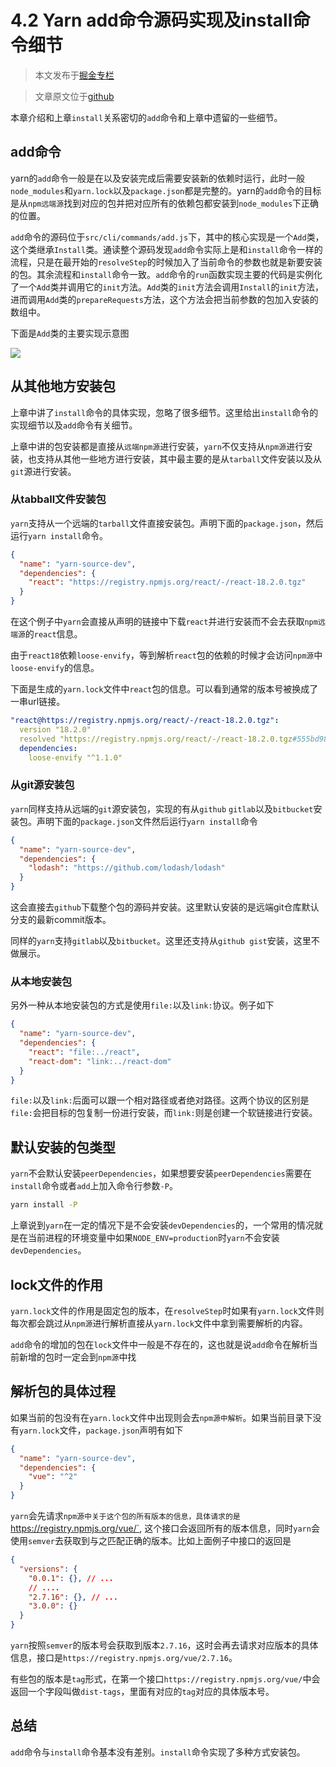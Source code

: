 # 4.2 Yarn add命令源码实现及install命令细节

> 本文发布于[掘金专栏](https://juejin.cn/column/7452635467849105459)

> 文章原文位于[github](https://github.com/2239559319/yarn-principle-analysis)

本章介绍和上章`install`关系密切的`add`命令和上章中遗留的一些细节。

## add命令

yarn的`add`命令一般是在以及安装完成后需要安装新的依赖时运行，此时一般`node_modules`和`yarn.lock`以及`package.json`都是完整的。yarn的`add`命令的目标是从`npm远端源`找到对应的包并把对应所有的依赖包都安装到`node_modules`下正确的位置。

`add`命令的源码位于`src/cli/commands/add.js`下，其中的核心实现是一个`Add`类，这个类继承`Install`类。通读整个源码发现`add`命令实际上是和`install`命令一样的流程，只是在最开始的`resolveStep`的时候加入了当前命令的参数也就是新要安装的包。其余流程和`install`命令一致。`add`命令的`run`函数实现主要的代码是实例化了一个`Add`类并调用它的`init`方法。`Add`类的`init`方法会调用`Install`的`init`方法，进而调用`Add`类的`prepareRequests`方法，这个方法会把当前参数的包加入安装的数组中。

下面是`Add`类的主要实现示意图

![](https://unpkg.com/xiaochuan-static-dev@0.0.24/dist/a64e5de8adf9bcbb.png)

## 从其他地方安装包

上章中讲了`install`命令的具体实现，忽略了很多细节。这里给出`install`命令的实现细节以及`add`命令有关细节。

上章中讲的包安装都是直接从`远端npm源`进行安装，`yarn`不仅支持从`npm源`进行安装，也支持从其他一些地方进行安装，其中最主要的是从`tarball`文件安装以及从`git`源进行安装。

### 从tabball文件安装包

`yarn`支持从一个远端的`tarball`文件直接安装包。声明下面的`package.json`，然后运行`yarn install`命令。

```json
{
  "name": "yarn-source-dev",
  "dependencies": {
    "react": "https://registry.npmjs.org/react/-/react-18.2.0.tgz"
  }
}
```

在这个例子中`yarn`会直接从声明的链接中下载`react`并进行安装而不会去获取`npm远端源`的`react`信息。

由于`react18`依赖`loose-envify`，等到解析`react`包的依赖的时候才会访问`npm源`中`loose-envify`的信息。

下面是生成的`yarn.lock`文件中`react`包的信息。可以看到通常的版本号被换成了一串url链接。

```yml
"react@https://registry.npmjs.org/react/-/react-18.2.0.tgz":
  version "18.2.0"
  resolved "https://registry.npmjs.org/react/-/react-18.2.0.tgz#555bd98592883255fa00de14f1151a917b5d77d5"
  dependencies:
    loose-envify "^1.1.0"
```

### 从git源安装包

`yarn`同样支持从远端的`git`源安装包，实现的有从`github` `gitlab`以及`bitbucket`安装包。声明下面的`package.json`文件然后运行`yarn install`命令

```json
{
  "name": "yarn-source-dev",
  "dependencies": {
    "lodash": "https://github.com/lodash/lodash"
  }
}
```

这会直接去`github`下载整个包的源码并安装。这里默认安装的是远端git仓库默认分支的最新commit版本。

同样的`yarn`支持`gitlab`以及`bitbucket`。这里还支持从`github gist`安装，这里不做展示。

### 从本地安装包

另外一种从本地安装包的方式是使用`file:`以及`link:`协议。例子如下

```json
{
  "name": "yarn-source-dev",
  "dependencies": {
    "react": "file:../react",
    "react-dom": "link:../react-dom"
  }
}
```

`file:`以及`link:`后面可以跟一个相对路径或者绝对路径。这两个协议的区别是`file:`会把目标的包复制一份进行安装，而`link:`则是创建一个软链接进行安装。

## 默认安装的包类型

`yarn`不会默认安装`peerDependencies`，如果想要安装`peerDependencies`需要在`install`命令或者`add`上加入命令行参数`-P`。

```bash
yarn install -P
```

上章说到`yarn`在一定的情况下是不会安装`devDependencies`的，一个常用的情况就是在当前进程的环境变量中如果`NODE_ENV=production`时`yarn`不会安装`devDependencies`。

## lock文件的作用

`yarn.lock`文件的作用是固定包的版本，在`resolveStep`时如果有`yarn.lock`文件则每次都会跳过从`npm源`进行解析直接从`yarn.lock`文件中拿到需要解析的内容。

`add`命令的增加的包在`lock`文件中一般是不存在的，这也就是说`add`命令在解析当前新增的包时一定会到`npm源`中找

## 解析包的具体过程

如果当前的包没有在`yarn.lock`文件中出现则会去`npm源中解析`。如果当前目录下没有`yarn.lock`文件，`package.json`声明有如下

```json
{
  "name": "yarn-source-dev",
  "dependencies": {
    "vue": "^2"
  }
}
```

`yarn`会先请求`npm源中关于这个包的所有版本的信息，具体请求的是 `https://registry.npmjs.org/vue/`, 这个接口会返回所有的版本信息，同时`yarn`会使用`semver`去获取到与之匹配正确的版本。比如上面例子中接口的返回是

```json
{
  "versions": {
    "0.0.1": {}, // ...
    // ....
    "2.7.16": {}, // ...
    "3.0.0": {}
  }
}
```

`yarn`按照`semver`的版本号会获取到版本`2.7.16`，这时会再去请求对应版本的具体信息，接口是`https://registry.npmjs.org/vue/2.7.16`。

有些包的版本是`tag`形式，在第一个接口`https://registry.npmjs.org/vue/`中会返回一个字段叫做`dist-tags`，里面有对应的`tag`对应的具体版本号。

## 总结

`add`命令与`install`命令基本没有差别。`install`命令实现了多种方式安装包。
